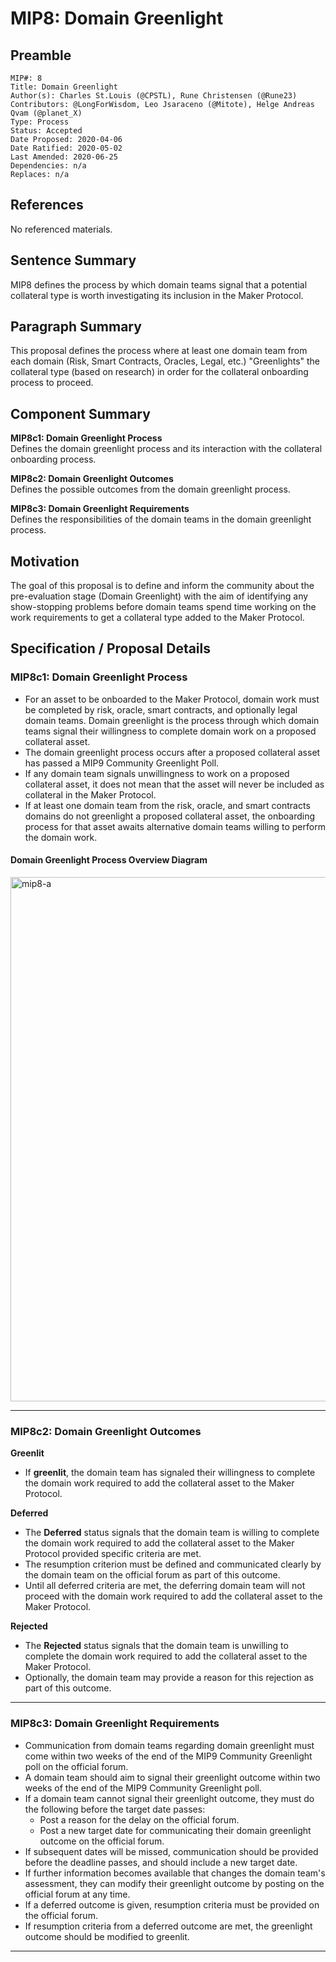# MIP8: Domain Greenlight

## Preamble
```
MIP#: 8
Title: Domain Greenlight
Author(s): Charles St.Louis (@CPSTL), Rune Christensen (@Rune23)
Contributors: @LongForWisdom, Leo Jsaraceno (@Mitote), Helge Andreas Qvam (@planet_X)
Type: Process
Status: Accepted
Date Proposed: 2020-04-06
Date Ratified: 2020-05-02
Last Amended: 2020-06-25
Dependencies: n/a
Replaces: n/a
```

## References
No referenced materials.

## Sentence Summary

MIP8 defines the process by which domain teams signal that a potential collateral type is worth investigating its inclusion in the Maker Protocol.

## Paragraph Summary

This proposal defines the process where at least one domain team from each domain (Risk, Smart Contracts, Oracles, Legal, etc.) "Greenlights" the collateral type (based on research) in order for the collateral onboarding process to proceed.

## Component Summary


**MIP8c1: Domain Greenlight Process**  
Defines the domain greenlight process and its interaction with the collateral onboarding process.

**MIP8c2: Domain Greenlight Outcomes**  
Defines the possible outcomes from the domain greenlight process.

**MIP8c3: Domain Greenlight Requirements**  
Defines the responsibilities of the domain teams in the domain greenlight process.


## Motivation

The goal of this proposal is to define and inform the community about the pre-evaluation stage (Domain Greenlight) with the aim of identifying any show-stopping problems before domain teams spend time working on the work requirements to get a collateral type added to the Maker Protocol. 

## Specification / Proposal Details

### MIP8c1: Domain Greenlight Process

- For an asset to be onboarded to the Maker Protocol, domain work must be completed by risk, oracle, smart contracts, and optionally legal domain teams. Domain greenlight is the process through which domain teams signal their willingness to complete domain work on a proposed collateral asset.
- The domain greenlight process occurs after a proposed collateral asset has passed a MIP9 Community Greenlight Poll.
- If any domain team signals unwillingness to work on a proposed collateral asset, it does not mean that the asset will never be included as collateral in the Maker Protocol.
- If at least one domain team from the risk, oracle, and smart contracts domains do not greenlight a proposed collateral asset, the onboarding process for that asset awaits alternative domain teams willing to perform the domain work.

#### Domain Greenlight Process Overview Diagram

<img width="839" alt="mip8-a" src="https://user-images.githubusercontent.com/32653033/83055609-0f0c0680-a022-11ea-9d93-6cad0a2ef8a3.png">

---
    
### MIP8c2: Domain Greenlight Outcomes

**Greenlit**

- If **greenlit**, the domain team has signaled their willingness to complete the domain work required to add the collateral asset to the Maker Protocol.

**Deferred**

- The **Deferred** status signals that the domain team is willing to complete the domain work required to add the collateral asset to the Maker Protocol provided specific criteria are met.
- The resumption criterion must be defined and communicated clearly by the domain team on the official forum as part of this outcome.
- Until all deferred criteria are met, the deferring domain team will not proceed with the domain work required to add the collateral asset to the Maker Protocol.

**Rejected**

- The **Rejected** status signals that the domain team is unwilling to complete the domain work required to add the collateral asset to the Maker Protocol.
- Optionally, the domain team may provide a reason for this rejection as part of this outcome.

---

### MIP8c3: Domain Greenlight Requirements

- Communication from domain teams regarding domain greenlight must come within two weeks of the end of the MIP9 Community Greenlight poll on the official forum.
- A domain team should aim to signal their greenlight outcome within two weeks of the end of the MIP9 Community Greenlight poll.
- If a domain team cannot signal their greenlight outcome, they must do the following before the target date passes:
    - Post a reason for the delay on the official forum.
    - Post a new target date for communicating their domain greenlight outcome on the official forum.
- If subsequent dates will be missed, communication should be provided before the deadline passes, and should include a new target date.
- If further information becomes available that changes the domain team's assessment, they can modify their greenlight outcome by posting on the official forum at any time.
- If a deferred outcome is given, resumption criteria must be provided on the official forum.
- If resumption criteria from a deferred outcome are met, the greenlight outcome should be modified to greenlit.

---
